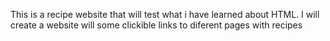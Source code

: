 This is a recipe website that will test what i have learned about HTML.
I will create a website will some clickible links to diferent pages with recipes
